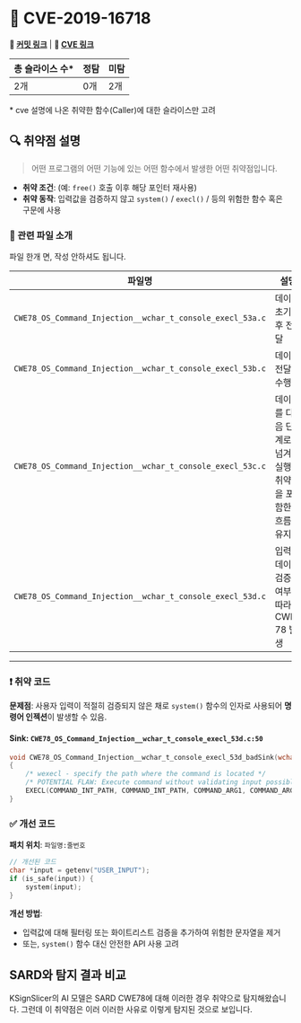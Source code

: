 # 📁 CVE-2019-16718

**🔗 [커밋 링크](https://github.com/radareorg/radare2/commit/dd739f5a45b3af3d1f65f00fe19af1dbfec7aea7)** | **🔗 [CVE 링크](https://www.cvedetails.com/cve/CVE-2019-16718)**

| 총 슬라이스 수* |  정탐 | 미탐 |
| --------  | -- | -- |
| 2개       | 0개 | 2개 |

\* cve 설명에 나온 취약한 함수(Caller)에 대한 슬라이스만 고려

## 🔍 취약점 설명
> 어떤 프로그램의 어떤 기능에 있는 어떤 함수에서 발생한 어떤 취약점입니다.

* **취약 조건**: (예: `free()` 호출 이후 해당 포인터 재사용)
* **취약 동작**: 입력값을 검증하지 않고 `system()` / `execl()` / 등의 위험한 함수 혹은 구문에 사용

### 📁 관련 파일 소개
파일 한개 면, 작성 안하셔도 됩니다.

| 파일명       | 설명                      |
| --------- | ----------------------- |
| `CWE78_OS_Command_Injection__wchar_t_console_execl_53a.c` | 데이터 초기화 후 전달 |
| `CWE78_OS_Command_Injection__wchar_t_console_execl_53b.c` | 데이터 전달만 수행 |
| `CWE78_OS_Command_Injection__wchar_t_console_execl_53c.c` | 데이터를 다음 단계로 넘겨 실행 취약점을 포함한 흐름 유지 |
| `CWE78_OS_Command_Injection__wchar_t_console_execl_53d.c` | 입력 데이터 검증 여부에 따라 CWE-78 발생 |

---

### ❗️ 취약 코드

**문제점**:
사용자 입력이 적절히 검증되지 않은 채로 `system()` 함수의 인자로 사용되어 **명령어 인젝션**이 발생할 수 있음.


#### Sink: `CWE78_OS_Command_Injection__wchar_t_console_execl_53d.c:50`
```c
void CWE78_OS_Command_Injection__wchar_t_console_execl_53d_badSink(wchar_t * data)
{
    /* wexecl - specify the path where the command is located */
    /* POTENTIAL FLAW: Execute command without validating input possibly leading to command injection */
    EXECL(COMMAND_INT_PATH, COMMAND_INT_PATH, COMMAND_ARG1, COMMAND_ARG3, NULL);  /* POTENTIAL FLAW */
}
```

### ✅ 개선 코드

**패치 위치**: `파일명:줄번호`

```c
// 개선된 코드
char *input = getenv("USER_INPUT");
if (is_safe(input)) {
    system(input);
}
```

**개선 방법**:

* 입력값에 대해 필터링 또는 화이트리스트 검증을 추가하여 위험한 문자열을 제거
* 또는, `system()` 함수 대신 안전한 API 사용 고려

## SARD와 탐지 결과 비교
KSignSlicer의 AI 모델은 SARD CWE78에 대해 이러한 경우 취약으로 탐지해왔습니다. 그런데 이 취약점은 이러 이러한 사유로 이렇게 탐지된 것으로 보입니다.